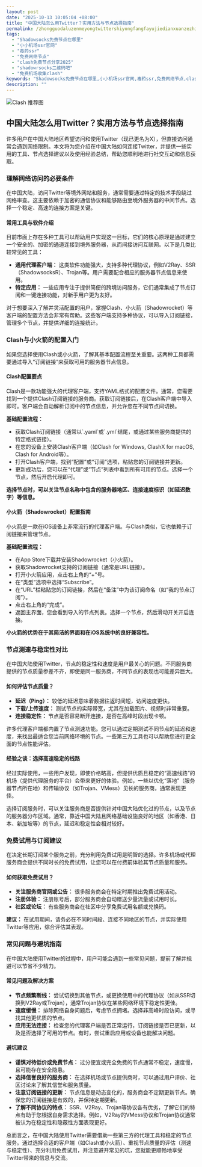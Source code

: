 ```yaml
---
layout: post
date: "2025-10-13 10:05:04 +08:00"
title: "中国大陆怎么用Twitter？实用方法与节点选择指南"
permalink: /zhongguodaluzenmeyongtwittershiyongfangfayujiedianxuanzezhinan/
tags:
  - "Shadowsocks免费节点在哪里"
  - "小小机场ssr官网"
  - "毒药ssr"
  - "免费网络节点"
  - "clash免费节点分享2025"
  - "shadowrsocks二维码吧"
  - "免费机场收集clash"
keywords: "Shadowsocks免费节点在哪里,小小机场ssr官网,毒药ssr,免费网络节点,clash免费节点分享2025,shadowrsocks二维码吧,免费机场收集clash"
description: ""
---
```


![Clash 推荐图](https://clashjd.github.io/assets/img/付费机场订阅.png)

## 中国大陆怎么用Twitter？实用方法与节点选择指南


<p>许多用户在中国大陆地区希望访问和使用Twitter（现已更名为X），但直接访问通常会遇到网络限制。本文将为您介绍在中国大陆如何连接Twitter，并提供一些实用的工具、节点选择建议以及使用经验总结，帮助您顺利地进行社交互动和信息获取。</p>

<h3>理解网络访问的必要条件</h3>

<p>在中国大陆，访问Twitter等境外网站和服务，通常需要通过特定的技术手段绕过网络审查。这主要依赖于加密的通信协议和能够路由至境外服务器的中间节点。选择一个稳定、高速的连接方案是关键。</p>

<h4>常用工具与软件介绍</h4>

<p>目前市面上存在多种工具可以帮助用户实现这一目标，它们的核心原理是通过建立一个安全的、加密的通道连接到境外服务器，从而间接访问互联网。以下是几类比较常见的工具：</p>

<ul>
    <li><strong>通用代理客户端：</strong> 这类软件功能强大，支持多种代理协议，例如V2Ray、SSR（ShadowsocksR）、Trojan等。用户需要配合相应的服务器节点信息来使用。</li>
    <li><strong>特定应用：</strong> 一些应用专注于提供简便的跨境访问服务，它们通常集成了节点订阅和一键连接功能，对新手用户更为友好。</li>
</ul>

<p>对于想要深入了解并灵活配置的用户，掌握Clash、小火箭（Shadowrocket）等客户端的配置方法会非常有帮助。这些客户端支持多种协议，可以导入订阅链接，管理多个节点，并提供详细的连接统计。</p>

<h3>Clash与小火箭的配置入门</h3>

<p>如果您选择使用Clash或小火箭，了解其基本配置流程至关重要。这两种工具都需要通过导入“订阅链接”来获取可用的服务器节点信息。</p>

<h4>Clash配置要点</h4>

<p>Clash是一款功能强大的代理客户端，支持YAML格式的配置文件。通常，您需要找到一个提供Clash订阅链接的服务商。获取订阅链接后，在Clash客户端中导入即可。客户端会自动解析订阅中的节点信息，并允许您在不同节点间切换。</p>

<p><strong>基础配置流程：</strong></p>
<ul>
    <li>获取Clash订阅链接（通常以`.yaml`或`.yml`结尾，或通过某些服务商提供的特定格式链接）。</li>
    <li>在您的设备上安装Clash客户端（如Clash for Windows, ClashX for macOS, Clash for Android等）。</li>
    <li>打开Clash客户端，找到“配置”或“订阅”选项，粘贴您的订阅链接并更新。</li>
    <li>更新成功后，您可以在“代理”或“节点”列表中看到所有可用的节点。选择一个节点，然后开启代理即可。</li>
</ul>

<p><strong>选择节点时，可以关注节点名称中包含的服务器地区、连接速度标识（如延迟数字）等信息。</strong></p>

<h4>小火箭（Shadowrocket）配置指南</h4>

<p>小火箭是一款在iOS设备上非常流行的代理客户端。与Clash类似，它也依赖于订阅链接来管理节点。</p>

<p><strong>基础配置流程：</strong></p>
<ul>
    <li>在App Store下载并安装Shadowrocket（小火箭）。</li>
    <li>获取Shadowrocket支持的订阅链接（通常是URL链接）。</li>
    <li>打开小火箭应用，点击右上角的“+”号。</li>
    <li>在“类型”选项中选择“Subscribe”。</li>
    <li>在“URL”栏粘贴您的订阅链接，然后在“备注”中为该订阅命名（如“我的节点订阅”）。</li>
    <li>点击右上角的“完成”。</li>
    <li>返回主界面，您会看到导入的节点列表。选择一个节点，然后滑动开关开启连接。</li>
</ul>

<p><strong>小火箭的优势在于其简洁的界面和在iOS系统中的良好兼容性。</strong></p>

<h3>节点测速与稳定性对比</h3>

<p>在中国大陆使用Twitter，节点的稳定性和速度是用户最关心的问题。不同服务商提供的节点质量参差不齐，即使是同一服务商，不同节点的表现也可能差异巨大。</p>

<h4>如何评估节点质量？</h4>

<ul>
    <li><strong>延迟（Ping）：</strong> 较低的延迟意味着数据往返时间短，访问速度更快。</li>
    <li><strong>下载/上传速度：</strong> 测试节点的实际带宽，尤其在加载图片、视频时非常重要。</li>
    <li><strong>连接稳定性：</strong> 节点是否容易断开连接，是否在高峰时段出现卡顿。</li>
</ul>

<p>许多代理客户端都内置了节点测速功能。您可以通过定期测试不同节点的延迟和速度，来找出最适合您当前网络环境的节点。一些第三方工具也可以帮助您进行更全面的节点性能评估。</p>

<h4>经验之谈：选择高速稳定的线路</h4>

<p>经过实际使用，一些用户发现，即使价格略高，但提供优质且稳定的“高速线路”的机场（提供代理服务的平台）会带来更好的体验。例如，一些以优化“落地”（服务器节点所在地）和传输协议（如Trojan、VMess）见长的服务商，通常表现更佳。</p>

<p>选择订阅服务时，可以关注服务商是否提供针对中国大陆优化过的节点，以及节点的服务器分布区域。通常，靠近中国大陆且网络基础设施良好的地区（如香港、日本、新加坡等）的节点，延迟和稳定性会相对较好。</p>

<h3>免费试用与订阅建议</h3>

<p>在决定长期订阅某个服务之前，充分利用免费试用是明智的选择。许多机场或代理服务商会提供不同时长的免费试用，让您可以在付费前体验其节点质量和服务。</p>

<h4>如何获取免费试用？</h4>

<ul>
    <li><strong>关注服务商官网或公告：</strong> 很多服务商会在特定时期推出免费试用活动。</li>
    <li><strong>注册体验：</strong> 注册账号后，部分服务商会自动赠送少量流量或试用时长。</li>
    <li><strong>社区或论坛：</strong> 有些服务商会在社区中分享免费试用名额或兑换码。</li>
</ul>

<p><strong>建议：</strong> 在试用期间，请务必在不同时间段、连接不同地区的节点，并实际使用Twitter等应用，综合评估其表现。</p>

<h3>常见问题与避坑指南</h3>

<p>在中国大陆使用Twitter的过程中，用户可能会遇到一些常见问题，提前了解并规避可以节省不少精力。</p>

<h4>常见问题及解决方案</h4>

<ul>
    <li><strong>节点频繁断线：</strong> 尝试切换到其他节点，或更换使用中的代理协议（如从SSR切换到V2Ray或Trojan），通常Trojan协议在某些网络环境下稳定性更佳。</li>
    <li><strong>速度缓慢：</strong> 排除网络自身问题后，考虑节点拥堵。选择非高峰时段访问，或寻找其他更优质的节点。</li>
    <li><strong>应用无法连接：</strong> 检查您的代理客户端是否正常运行，订阅链接是否已更新，以及是否选择了可用的节点。有时，尝试重启应用或设备也能解决问题。</li>
</ul>

<h4>避坑建议</h4>

<ul>
    <li><strong>谨慎对待低价或免费节点：</strong> 过分便宜或完全免费的节点通常不稳定，速度慢，且可能存在安全隐患。</li>
    <li><strong>选择信誉良好的服务商：</strong> 在选择机场或节点提供商时，可以通过用户评价、社区讨论来了解其信誉和服务质量。</li>
    <li><strong>注意订阅链接的更新：</strong> 节点信息是动态变化的，服务商会不定期更新节点。确保您的订阅链接是有效的，并保持定期更新。</li>
    <li><strong>了解不同协议的特点：</strong> SSR、V2Ray、Trojan等协议各有优劣，了解它们的特点有助于您根据自身需求选择。例如，V2Ray的VMess协议和Trojan协议通常被认为在稳定性和隐蔽性方面表现更好。</li>
</ul>

<p>总而言之，在中国大陆使用Twitter需要借助一些第三方的代理工具和稳定的节点服务。通过选择合适的客户端（如Clash或小火箭）、重视节点质量的评估（测速与稳定性）、充分利用免费试用，并注意避开常见的坑，您就能更顺畅地享受Twitter带来的信息与交流。</p>